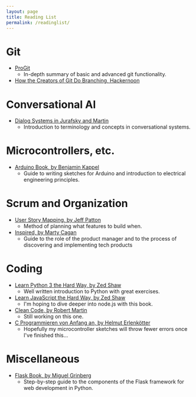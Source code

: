 ```yaml
---
layout: page
title: Reading List
permalink: /readinglist/
---
```

# Git

- [ProGit](https://git-scm.com/book/en/v2)
  - In-depth summary of basic and advanced git functionality.
- [How the Creators of Git Do Branching, Hackernoon](https://hackernoon.com/how-the-creators-of-git-do-branches-e6fcc57270fb)

# Conversational AI

- [Dialog Systems in Jurafsky and Martin](https://web.stanford.edu/~jurafsky/slp3/26.pdf)
  - Introduction to terminology and concepts in conversational systems.

# Microcontrollers, etc.

- [Arduino Book, by Benjamin Kappel](https://www.rheinwerk-verlag.de/arduino_3797/)
  - Guide to writing sketches for Arduino and introduction to electrical engineering principles.

# Scrum and Organization

- [User Story Mapping, by Jeff Patton](https://www.oreilly.com/library/view/user-story-mapping/9781491904893/)
  - Method of planning what features to build when.
- [Inspired, by Marty Cagan](https://svpg.com/inspired-how-to-create-products-customers-love/)
  - Guide to the role of the product manager and to the process of discovering and implementing tech products

# Coding

- [Learn Python 3 the Hard Way, by Zed Shaw](https://shop.learncodethehardway.org/access/buy/9/)
  - Well written introduction to Python with great exercises.
- [Learn JavaScript the Hard Way, by Zed Shaw](https://learncodethehardway.org/javascript/)
  - I'm hoping to dive deeper into node.js with this book.
- [Clean Code, by Robert Martin](https://www.oreilly.com/library/view/clean-code/9780136083238/)
  - Still working on this one.
- [C Programmieren von Anfang an, by Helmut Erlenkötter ](https://www.amazon.com/C-Programmieren-von-Anfang/dp/3499600749)
  - Hopefully my microcontroller sketches will throw fewer errors once I've finished this...

# Miscellaneous 

- [Flask Book, by Miguel Grinberg](https://flaskbook.com/)
  - Step-by-step guide to the components of the Flask framework for web development in Python.
